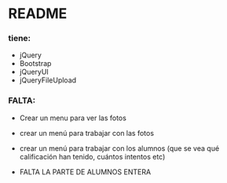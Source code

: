 # README #


### tiene: ###

* jQuery
* Bootstrap
* jQueryUI
* jQueryFileUpload


### FALTA: ###

* Crear un menu para ver las fotos 

* crear un menú para trabajar con las fotos

* crear un menú para trabajar con los alumnos (que se vea qué calificación han tenido, cuántos intentos etc)

* FALTA LA PARTE DE ALUMNOS ENTERA
